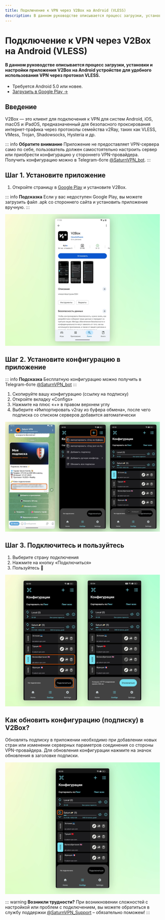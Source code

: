 ```yaml
---
title: Подключение к VPN через V2Box на Android (VLESS)
description: В данном руководстве описывается процесс загрузки, установки и настройки приложения V2Box на Android устройстве для удобного использования VPN через протокол VLESS.
---
```


# Подключение к VPN через V2Box на Android (VLESS)

#### В данном руководстве описывается процесс загрузки, установки и настройки приложения V2Box на Android устройстве для удобного использования VPN через протокол VLESS.

- Требуется Android 5.0 или новее.
- [Загрузить в Google Play →](https://play.google.com/store/apps/details?id=dev.hexasoftware.v2box)



## Введение

V2Box — это клиент для подключения к VPN для систем Android, iOS, macOS и iPadOS, предназначенный для безопасного проксирования интернет‑трафика через протоколы семейства v2Ray, таких как VLESS, VMess, Trojan, Shadowsocks, Hysteria и др.

::: info **Обратите внимание** 
Приложение не предоставляет VPN-сервера само по себе, пользователь должен самостоятельно настроить сервер или приобрести конфигурацию у стороннего VPN-провайдера. Получить конфигурацию можно в Telegram-боте [@SaturnVPN_bot](https://t.me/SaturnVPN_bot?start=docs).
:::

## Шаг 1. Установите приложение

1. Откройте страницу в [Google Play](https://play.google.com/store/apps/details?id=dev.hexasoftware.v2box) и установите V2Box.

::: info **Подсказка** 
Если у вас недоступен Google Play, вы можете загрузить файл .apk со стороннего сайта и установить приложение вручную.
:::

![Установка](/public/pages/android/v2box/1.webp)

## Шаг 2. Установите конфигурацию в приложение

::: info **Подсказка** 
Бесплатную конфигурацию можно получить в Telegram-боте [@SaturnVPN_bot](https://t.me/SaturnVPN_bot?start=docs)
:::

1. Скопируйте вашу конфигурацию (ссылку на подписку)
2. Откройте вкладку «Configs»
2. Нажмите на плюс «+» в правом верхнем углу
3. Выберите «Импортировать v2ray из буфера обмена», после чего подписка со списком серверов добавится автоматически

![Импорт конфигурации](/public/pages/android/v2box/2.webp)

## Шаг 3. Подключитесь и пользуйтесь

1. Выберите страну подключения
2. Нажмите на кнопку «Подключиться»
3. Пользуйтесь 🙂

![Подключение к VPN](/public/pages/android/V2Box/3.webp)

## Как обновить конфигурацию (подписку) в V2Box?
Обновлять подписку в приложении необходимо при добавлении новых стран или изменении серверных параметров соединения со стороны VPN-провайдера. Для обновления конфигурации нажмите на значок обновления в заголовке подписки.

![Обновление подписки](/public/pages/android/V2Box/4.webp)

::: warning **Возникли трудности?** 
При возникновении сложностей с настройкой или проблем с подключением, вы можете обратиться в службу поддержки [@SaturnVPN_Support](https://t.me/SaturnVPN_Support) – обязательно поможем!
:::
